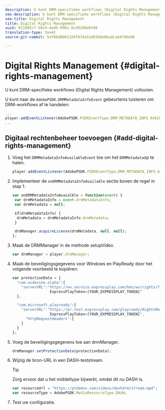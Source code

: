 ```yaml
---
description: U kunt DRM-specifieke workflows (Digital Rights Management) voltooien.
seo-description: U kunt DRM-specifieke workflows (Digital Rights Management) voltooien.
seo-title: Digital Rights Management
title: Digital Rights Management
uuid: 011605c7-50c4-4ad5-9961-8cd92d0e6fd8
translation-type: tm+mt
source-git-commit: 5a786d8001326f874a51d65b8e8badca44f46e96

---
```



# Digital Rights Management {#digital-rights-management}

U kunt DRM-specifieke workflows (Digital Rights Management) voltooien.

U kunt naar de `AdobePSDK.DRMMetadataInfoEvent` gebeurtenis luisteren om DRM-workflows af te handelen:

```js
... 
player.addEventListener(AdobePSDK.PSDKEventType.DRM_METADATA_INFO_AVAILABLE, onDRMMetadataInfoAvailable);
...
```

## Digitaal rechtenbeheer toevoegen {#add-digital-rights-management}

1. Voeg het `DRMMetadataInfoAvailableEvent` toe om het `DRMMetadata`op te halen.

   ```js
   player.addEventListener(AdobePSDK.PSDKEventType.DRM_METADATA_INFO_AVAILABLE, onDRMMetadataInfoAvaialble);
   ```

1. Implementeer de `onDRMMetadataInfoAvailable` sectie boven de regel in stap 1.

   ```js
   var onDRMMetadataInfoAvaialble = function(event) { 
    var drmMetadataInfo = event.drmMetadataInfo; 
    var drmMetadata = null; 
   
    if(drmMetadataInfo) { 
     drmMetadata = drmMetadataInfo.drmMetadata; 
    } 
   
    drmManager.acquireLicense(drmMetadata, null, null); 
   };
   ```

1. Maak de DRMManager in de methode setupVideo.

   ```js
   var drmManager = player.drmManager;
   ```

1. Maak de beveiligingsgegevens voor Windows en PlayReady door het volgende voorbeeld te kopiëren:

   ```js
   var protectionData = { 
     "com.widevine.alpha":{ 
       "serverURL":"https://wv.service.expressplay.com/hms/wv/rights/? 
                    ExpressPlayToken=[YOUR_EXPRESSPLAY_TOKEN]"  
     }, 
   
     "com.microsoft.playready":{ 
       "serverURL":"https://pr.test.expressplay.com/playready/RightsManager.asmx? 
                    ExpressPlayToken=[YOUR_EXPRESSPLAY_TOKEN]", 
         "httpRequestHeaders":{ 
       } 
     } 
   };
   ```

1. Voeg de beveiligingsgegevens toe aan drmManager.

   ```js
   drmManager.setProtectionData(protectionData);
   ```

1. Wijzig de bron-URL in een DASH-teststream.

   >[!TIP]
   >
   >Zorg ervoor dat u het middeltype bijwerkt, omdat dit nu DASH is.

   ```js
   var resourceUrl = "https://ptdemos.com/videos/dashdrm/stream.mpd"; 
   var resourceType = AdobePSDK.MediaResourceType.DASH;
   ```

1. Test uw configuratie.